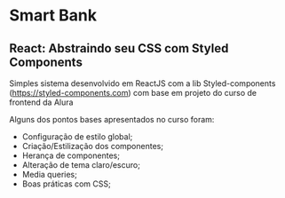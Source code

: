 # Smart Bank

## React: Abstraindo seu CSS com Styled Components

Simples sistema desenvolvido em ReactJS com a lib Styled-components (https://styled-components.com) com base em projeto do curso de frontend da Alura

Alguns dos pontos bases apresentados no curso foram:

- Configuração de estilo global;
- Criação/Estilização dos componentes;
- Herança de componentes;
- Alteração de tema claro/escuro;
- Media queries;
- Boas práticas com CSS;
